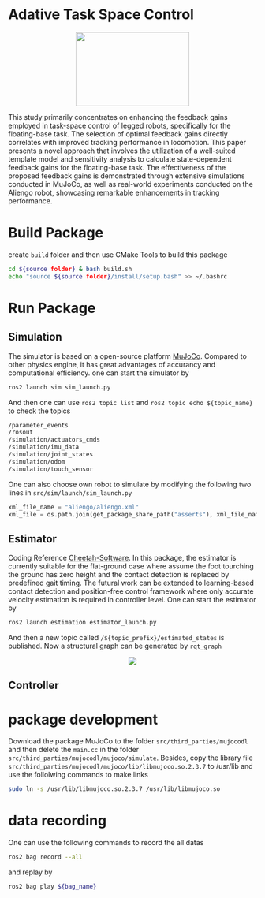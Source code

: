 # Adative Task Space Control
<p align="center">
    <img align="center" src="https://user-images.githubusercontent.com/38805251/268449315-614a213d-ad61-4f85-a576-136343012022.png" width="230" height="150">
</p>



This study primarily concentrates on enhancing the feedback gains employed in task-space control of legged robots, specifically for the floating-base task. The selection of optimal feedback gains directly correlates with improved tracking performance in locomotion. This paper presents a novel approach that involves the utilization of a well-suited template model and sensitivity analysis to calculate state-dependent feedback gains for the floating-base task. The effectiveness of the proposed feedback gains is demonstrated through extensive simulations conducted in MuJoCo, as well as real-world experiments conducted on the Aliengo robot, showcasing remarkable enhancements in tracking performance.



# Build Package
create `build` folder and then use CMake Tools to build this package

```bash
cd ${source folder} & bash build.sh
echo "source ${source folder}/install/setup.bash" >> ~/.bashrc
```



# Run Package

## Simulation
The simulator is based on a open-source platform [MuJoCo](https://mujoco.org/). Compared to other physics engine, it has great advantages of accurancy and computational efficiency. one can start the simulator by
```bash
ros2 launch sim sim_launch.py 
```
And then one can use `ros2 topic list` and `ros2 topic echo ${topic_name}` to check the topics
```bash
/parameter_events
/rosout
/simulation/actuators_cmds
/simulation/imu_data
/simulation/joint_states
/simulation/odom
/simulation/touch_sensor
```
One can also choose own robot to simulate by modifying the following two lines in `src/sim/launch/sim_launch.py`
```python
xml_file_name = "aliengo/aliengo.xml"
xml_file = os.path.join(get_package_share_path("asserts"), xml_file_name)
```





## Estimator
Coding Reference [Cheetah-Software](https://github.com/mit-biomimetics/Cheetah-Software). In this package, the estimator is currently suitable for the flat-ground case where assume the foot tourching the ground has zero height and the contact detection is replaced by predefined gait timing. The futural work can be extended to learning-based contact detection and position-free control framework where only accurate velocity estimation is required in controller level. One can start the estimator by
```bash
ros2 launch estimation estimator_launch.py
```
And then a new topic called `/${topic_prefix}/estimated_states` is published. Now a structural graph can be generated by `rqt_graph`
<p align="center">
    <img align="center" src="https://user-images.githubusercontent.com/38805251/268480551-0ddfb4ba-db67-44ea-aab5-e0a4efb72a93.png" >
</p>

## Controller





# package development

Download the package MuJoCo to the folder `src/third_parties/mujocodl` and then delete the `main.cc` in  the folder `src/third_parties/mujocodl/mujoco/simulate`. Besides, copy the library file `src/third_parties/mujocodl/mujoco/lib/libmujoco.so.2.3.7` to /usr/lib and use the follolwing commands to make links
``` bash
sudo ln -s /usr/lib/libmujoco.so.2.3.7 /usr/lib/libmujoco.so
```


# data recording
One can use the following commands to record the all datas
``` bash
ros2 bag record --all
```
and replay by
``` bash
ros2 bag play ${bag_name}
```

